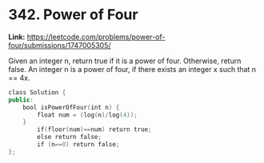 # 342. Power of Four

**Link:** https://leetcode.com/problems/power-of-four/submissions/1747005305/

Given an integer n, return true if it is a power of four. Otherwise, return false. An integer n is a power of four, if there exists an integer x such that n == 4x.

```cpp
class Solution {
public:
    bool isPowerOfFour(int n) {
        float num = (log(n)/log(4));
    }
        if(floor(num)==num) return true;
        else return false;
        if (n==0) return false;
};
```
